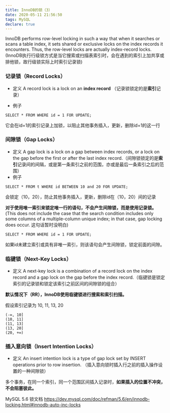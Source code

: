 ```yaml
---
title: InnoDB的锁（3）
date: 2020-05-11 21:56:50
tags: MySQL
declare: true
---
```

InnoDB performs row-level locking in such a way that when it searches or scans a table index, it sets shared or exclusive locks on the index records it encounters. Thus, the row-level locks are actually index-record locks. (InnoDB执行行级锁方式是当它搜索或扫描表索引时，会在遇到的索引上加共享或排他锁，故行级锁实际上时索引记录锁)

### 记录锁（Record Locks）
+ 定义
A record lock is a lock on an **index record** （记录锁锁定的是**索引**记录）

+ 例子
```
SELECT * FROM WHERE id = 1 FOR UPDATE;
```
它会在id=1的索引记录上加锁，以阻止其他事务插入，更新，删除id=1的这一行

### 间隙锁（Gap Locks）
+ 定义
A gap lock is a lock on a gap between index records, or a lock on the gap before the first or after the last index record.（间隙锁锁定的是**索引**记录间的间隔，或是第一条索引之前的范围，亦或是最后一条索引之后的范围）
+ 例子
```
SELECT * FROM t WHERE id BETWEEN 10 and 20 FOR UPDATE;
```
会锁定（10，20），防止其他事务插入，更新，删除id在（10，20）间的记录

**对于使用唯一索引来锁定唯一行的语句，不会产生间隙锁，而是使用记录锁。** (This does not include the case that the search condition includes only some columns of a multiple-column unique index; in that case, gap locking does occur. 这句话暂时没明白)
```
SELECT * FROM WHERE id = 1 FOR UPDATE;
```
如果id未建立索引或具有非唯一索引，则该语句会产生间隙锁，锁定前面的间隙。

### 临键锁（Next-Key Locks）
+ 定义
A next-key lock is a combination of a record lock on the index record and a gap lock on the gap before the index record.（临键锁是锁定索引的记录锁和锁定该索引之前区间的间隙锁的组合）

**默认情况下（RR），InnoDB使用临键锁进行搜索和索引扫描。**

假设索引记录为 10, 11, 13, 20
```
(-∞, 10]
(10, 11]
(11, 13]
(13, 20]
(20, +∞)
```


### 插入意向锁（Insert Intention Locks）
+ 定义
An insert intention lock is a type of gap lock set by INSERT operations prior to row insertion. （插入意向锁时插入行之前的插入操作设置的一种间隙锁）

多个事务，在同一个索引，同一个范围区间插入记录时，**如果插入的位置不冲突，不会阻塞彼此。**


MySQL 5.6 锁文档
https://dev.mysql.com/doc/refman/5.6/en/innodb-locking.html#innodb-auto-inc-locks